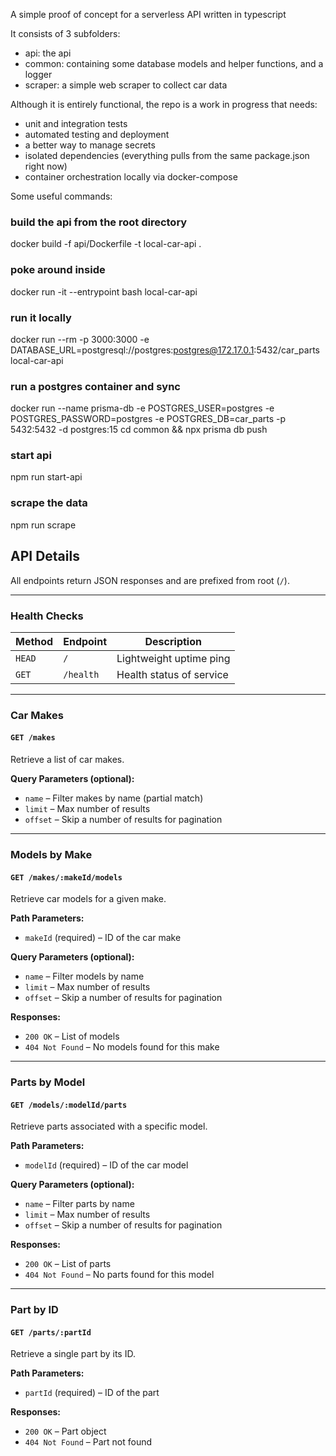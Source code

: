 A simple proof of concept for a serverless API written in typescript

It consists of 3 subfolders:

- api: the api
- common: containing some database models and helper functions, and a logger
- scraper: a simple web scraper to collect car data

Although it is entirely functional, the repo is a work in progress that needs:

- unit and integration tests
- automated testing and deployment
- a better way to manage secrets
- isolated dependencies (everything pulls from the same package.json right now)
- container orchestration locally via docker-compose

Some useful commands:

### build the api from the root directory
docker build -f api/Dockerfile -t local-car-api .
### poke around inside
docker run -it --entrypoint bash local-car-api
### run it locally
docker run --rm -p 3000:3000 -e DATABASE_URL=postgresql://postgres:postgres@172.17.0.1:5432/car_parts local-car-api
### run a postgres container and sync
docker run --name prisma-db -e POSTGRES_USER=postgres -e POSTGRES_PASSWORD=postgres -e POSTGRES_DB=car_parts -p 5432:5432 -d postgres:15
cd common && npx prisma db push
### start api
npm run start-api
### scrape the data
npm run scrape

## API Details

All endpoints return JSON responses and are prefixed from root (`/`).

---

### Health Checks

| Method | Endpoint  | Description             |
|--------|-----------|-------------------------|
| `HEAD` | `/`       | Lightweight uptime ping |
| `GET`  | `/health` | Health status of service |

---

### Car Makes

#### `GET /makes`

Retrieve a list of car makes.

**Query Parameters (optional):**

- `name` – Filter makes by name (partial match)
- `limit` – Max number of results
- `offset` – Skip a number of results for pagination

---

### Models by Make

#### `GET /makes/:makeId/models`

Retrieve car models for a given make.

**Path Parameters:**

- `makeId` (required) – ID of the car make

**Query Parameters (optional):**

- `name` – Filter models by name
- `limit` – Max number of results
- `offset` – Skip a number of results for pagination

**Responses:**

- `200 OK` – List of models
- `404 Not Found` – No models found for this make

---

### Parts by Model

#### `GET /models/:modelId/parts`

Retrieve parts associated with a specific model.

**Path Parameters:**

- `modelId` (required) – ID of the car model

**Query Parameters (optional):**

- `name` – Filter parts by name
- `limit` – Max number of results
- `offset` – Skip a number of results for pagination

**Responses:**

- `200 OK` – List of parts
- `404 Not Found` – No parts found for this model

---

### Part by ID

#### `GET /parts/:partId`

Retrieve a single part by its ID.

**Path Parameters:**

- `partId` (required) – ID of the part

**Responses:**

- `200 OK` – Part object
- `404 Not Found` – Part not found


